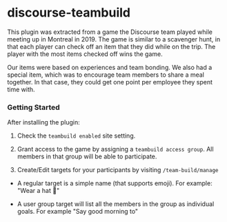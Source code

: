# discourse-teambuild

This plugin was extracted from a game the Discourse team played while meeting up in Montreal
in 2019. The game is similar to a scavenger hunt, in that each player can check off an item
that they did while on the trip. The player with the most items checked off wins the game.

Our items were based on experiences and team bonding. We also had a special item, which
was to encourage team members to share a meal together. In that case, they could get one
point per employee they spent time with.

### Getting Started

After installing the plugin:

1. Check the `teambuild enabled` site setting.

2. Grant access to the game by assigning a `teambuild access group`. All members in that group will be able to participate.

3. Create/Edit targets for your participants by visiting `/team-build/manage`

- A regular target is a simple name (that supports emoji). For example: "Wear a hat :tophat:"

- A user group target will list all the members in the group as individual goals. For example "Say good morning to"
